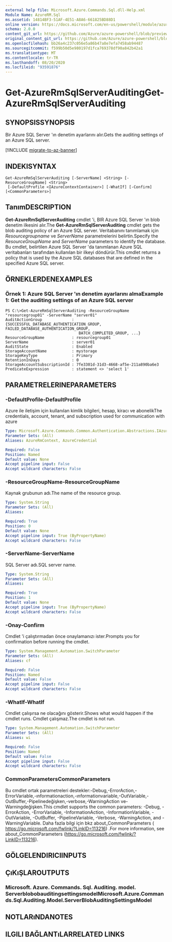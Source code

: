 ```yaml
---
external help file: Microsoft.Azure.Commands.Sql.dll-Help.xml
Module Name: AzureRM.Sql
ms.assetid: 14814BF3-51AF-4E51-A8A6-661825BD88D1
online version: https://docs.microsoft.com/en-us/powershell/module/azurerm.sql/get-azurermsqlserverauditing
schema: 2.0.0
content_git_url: https://github.com/Azure/azure-powershell/blob/preview/src/ResourceManager/Sql/Commands.Sql/help/Get-AzureRmSqlServerAuditing.md
original_content_git_url: https://github.com/Azure/azure-powershell/blob/preview/src/ResourceManager/Sql/Commands.Sql/help/Get-AzureRmSqlServerAuditing.md
ms.openlocfilehash: bb26a4c237c056e5a86b47a8e7efa7458ab94487
ms.sourcegitcommit: f599b50d5e980197d1fca769378df90a842b42a1
ms.translationtype: MT
ms.contentlocale: tr-TR
ms.lasthandoff: 08/20/2020
ms.locfileid: "93591876"
---
```

# <span data-ttu-id="20f5d-101">Get-AzureRmSqlServerAuditing</span><span class="sxs-lookup"><span data-stu-id="20f5d-101">Get-AzureRmSqlServerAuditing</span></span>

## <span data-ttu-id="20f5d-102">SYNOPSIS</span><span class="sxs-lookup"><span data-stu-id="20f5d-102">SYNOPSIS</span></span>
<span data-ttu-id="20f5d-103">Bir Azure SQL Server 'ın denetim ayarlarını alır.</span><span class="sxs-lookup"><span data-stu-id="20f5d-103">Gets the auditing settings of an Azure SQL server.</span></span>

[!INCLUDE [migrate-to-az-banner](../../includes/migrate-to-az-banner.md)]

## <span data-ttu-id="20f5d-104">INDEKI</span><span class="sxs-lookup"><span data-stu-id="20f5d-104">SYNTAX</span></span>

```
Get-AzureRmSqlServerAuditing [-ServerName] <String> [-ResourceGroupName] <String>
 [-DefaultProfile <IAzureContextContainer>] [-WhatIf] [-Confirm] [<CommonParameters>]
```

## <span data-ttu-id="20f5d-105">Tanım</span><span class="sxs-lookup"><span data-stu-id="20f5d-105">DESCRIPTION</span></span>
<span data-ttu-id="20f5d-106">**Get-AzureRmSqlServerAuditing** cmdlet 'i, BIR Azure SQL Server 'ın blob denetim ilkesini alır.</span><span class="sxs-lookup"><span data-stu-id="20f5d-106">The **Get-AzureRmSqlServerAuditing** cmdlet gets the blob auditing policy of an Azure SQL server.</span></span>
<span data-ttu-id="20f5d-107">Veritabanını tanımlamak için *Resourcegroupname* ve *ServerName* parametrelerini belirtin.</span><span class="sxs-lookup"><span data-stu-id="20f5d-107">Specify the *ResourceGroupName* and *ServerName* parameters to identify the database.</span></span>
<span data-ttu-id="20f5d-108">Bu cmdlet, belirtilen Azure SQL Server 'da tanımlanan Azure SQL veritabanları tarafından kullanılan bir ilkeyi döndürür.</span><span class="sxs-lookup"><span data-stu-id="20f5d-108">This cmdlet returns a policy that is used by the Azure SQL databases that are defined in the specified Azure SQL server.</span></span>

## <span data-ttu-id="20f5d-109">ÖRNEKLERDEN</span><span class="sxs-lookup"><span data-stu-id="20f5d-109">EXAMPLES</span></span>

### <span data-ttu-id="20f5d-110">Örnek 1: Azure SQL Server 'ın denetim ayarlarını alma</span><span class="sxs-lookup"><span data-stu-id="20f5d-110">Example 1: Get the auditing settings of an Azure SQL server</span></span>
```
PS C:\>Get-AzureRmSqlServerAuditing -ResourceGroupName "resourcegroup01" -ServerName "server01"
AuditActionGroup             : {SUCCESSFUL_DATABASE_AUTHENTICATION_GROUP, FAILED_DATABASE_AUTHENTICATION_GROUP,
                                BATCH_COMPLETED_GROUP, ...}
ResourceGroupName            : resourcegroup01
ServerName                   : server01
AuditState                   : Enabled
StorageAccountName           : mystorage
StorageKeyType               : Primary
RetentionInDays              : 0
StorageAccountSubscriptionId : 7fe3301d-31d3-4668-af5e-211a890ba6e3
PredicateExpression          : statement <> 'select 1'
```

## <span data-ttu-id="20f5d-111">PARAMETRELERINE</span><span class="sxs-lookup"><span data-stu-id="20f5d-111">PARAMETERS</span></span>

### <span data-ttu-id="20f5d-112">-DefaultProfile</span><span class="sxs-lookup"><span data-stu-id="20f5d-112">-DefaultProfile</span></span>
<span data-ttu-id="20f5d-113">Azure ile iletişim için kullanılan kimlik bilgileri, hesap, kiracı ve abonelik</span><span class="sxs-lookup"><span data-stu-id="20f5d-113">The credentials, account, tenant, and subscription used for communication with azure</span></span>

```yaml
Type: Microsoft.Azure.Commands.Common.Authentication.Abstractions.IAzureContextContainer
Parameter Sets: (All)
Aliases: AzureRmContext, AzureCredential

Required: False
Position: Named
Default value: None
Accept pipeline input: False
Accept wildcard characters: False
```

### <span data-ttu-id="20f5d-114">-ResourceGroupName</span><span class="sxs-lookup"><span data-stu-id="20f5d-114">-ResourceGroupName</span></span>
<span data-ttu-id="20f5d-115">Kaynak grubunun adı.</span><span class="sxs-lookup"><span data-stu-id="20f5d-115">The name of the resource group.</span></span>

```yaml
Type: System.String
Parameter Sets: (All)
Aliases:

Required: True
Position: 0
Default value: None
Accept pipeline input: True (ByPropertyName)
Accept wildcard characters: False
```

### <span data-ttu-id="20f5d-116">-ServerName</span><span class="sxs-lookup"><span data-stu-id="20f5d-116">-ServerName</span></span>
<span data-ttu-id="20f5d-117">SQL Server adı.</span><span class="sxs-lookup"><span data-stu-id="20f5d-117">SQL server name.</span></span>

```yaml
Type: System.String
Parameter Sets: (All)
Aliases:

Required: True
Position: 1
Default value: None
Accept pipeline input: True (ByPropertyName)
Accept wildcard characters: False
```

### <span data-ttu-id="20f5d-118">-Onay</span><span class="sxs-lookup"><span data-stu-id="20f5d-118">-Confirm</span></span>
<span data-ttu-id="20f5d-119">Cmdlet 'i çalıştırmadan önce onaylamanızı ister.</span><span class="sxs-lookup"><span data-stu-id="20f5d-119">Prompts you for confirmation before running the cmdlet.</span></span>

```yaml
Type: System.Management.Automation.SwitchParameter
Parameter Sets: (All)
Aliases: cf

Required: False
Position: Named
Default value: False
Accept pipeline input: False
Accept wildcard characters: False
```

### <span data-ttu-id="20f5d-120">-WhatIf</span><span class="sxs-lookup"><span data-stu-id="20f5d-120">-WhatIf</span></span>
<span data-ttu-id="20f5d-121">Cmdlet çalışırsa ne olacağını gösterir.</span><span class="sxs-lookup"><span data-stu-id="20f5d-121">Shows what would happen if the cmdlet runs.</span></span> <span data-ttu-id="20f5d-122">Cmdlet çalışmaz.</span><span class="sxs-lookup"><span data-stu-id="20f5d-122">The cmdlet is not run.</span></span>

```yaml
Type: System.Management.Automation.SwitchParameter
Parameter Sets: (All)
Aliases: wi

Required: False
Position: Named
Default value: False
Accept pipeline input: False
Accept wildcard characters: False
```

### <span data-ttu-id="20f5d-123">CommonParameters</span><span class="sxs-lookup"><span data-stu-id="20f5d-123">CommonParameters</span></span>
<span data-ttu-id="20f5d-124">Bu cmdlet ortak parametreleri destekler:-Debug,-ErrorAction,-ErrorVariable,-ınformationaction,-ınformationvariable,-OutVariable,-OutBuffer,-Pipelinedeğişken,-verbose,-WarningAction ve-Warningdeğişken.</span><span class="sxs-lookup"><span data-stu-id="20f5d-124">This cmdlet supports the common parameters: -Debug, -ErrorAction, -ErrorVariable, -InformationAction, -InformationVariable, -OutVariable, -OutBuffer, -PipelineVariable, -Verbose, -WarningAction, and -WarningVariable.</span></span> <span data-ttu-id="20f5d-125">Daha fazla bilgi için bkz about_CommonParameters ( https://go.microsoft.com/fwlink/?LinkID=113216) .</span><span class="sxs-lookup"><span data-stu-id="20f5d-125">For more information, see about_CommonParameters (https://go.microsoft.com/fwlink/?LinkID=113216).</span></span>

## <span data-ttu-id="20f5d-126">GÖLGELENDIRICI</span><span class="sxs-lookup"><span data-stu-id="20f5d-126">INPUTS</span></span>

## <span data-ttu-id="20f5d-127">ÇıKıŞLAR</span><span class="sxs-lookup"><span data-stu-id="20f5d-127">OUTPUTS</span></span>

### <span data-ttu-id="20f5d-128">Microsoft. Azure. Commands. Sql. Auditing. model. Serverblobobauditingsettingsmodel</span><span class="sxs-lookup"><span data-stu-id="20f5d-128">Microsoft.Azure.Commands.Sql.Auditing.Model.ServerBlobAuditingSettingsModel</span></span>

## <span data-ttu-id="20f5d-129">NOTLARıNDA</span><span class="sxs-lookup"><span data-stu-id="20f5d-129">NOTES</span></span>

## <span data-ttu-id="20f5d-130">ILGILI BAĞLANTıLAR</span><span class="sxs-lookup"><span data-stu-id="20f5d-130">RELATED LINKS</span></span>
